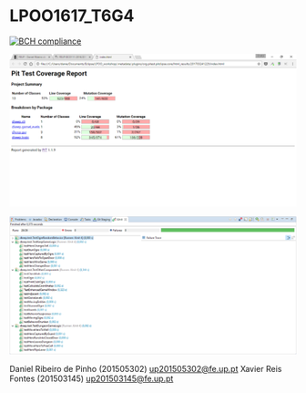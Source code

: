 # LPOO1617_T6G4

[![BCH compliance](https://bettercodehub.com/edge/badge/xfontes42/LPOO1617_T6G4?token=4a4b1075aad05755d20509cc1061aad7fc753c03)](https://bettercodehub.com/)

![Screenshot](screenshotPIT.png)

![Screenshot](screenshotTest.png)

Daniel Ribeiro de Pinho (201505302)
up201505302@fe.up.pt
Xavier Reis Fontes (201503145)
up201503145@fe.up.pt
